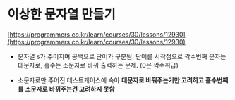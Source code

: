 # 이상한 문자열 만들기

[https://programmers.co.kr/learn/courses/30/lessons/12930](https://programmers.co.kr/learn/courses/30/lessons/12930)

- 문자열 s가 주어지며 공백으로 단어가 구분됨. 단어를 시작점으로 짝수번째 문자는 대문자로, 홀수는 소문자로 바꿔 출력하는 문제. (0은 짝수취급)

- 소문자로만 주어진 테스트케이스에 속아 **대문자로 바꿔주는거만 고려하고 홀수번째를 소문자로 바꿔주는건 고려하지 못함**
